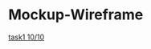 # Mockup-Wireframe
[task1 10/10](https://miro.com/app/board/uXjVPPXZ2G0=/?share_link_id=102174762923)

